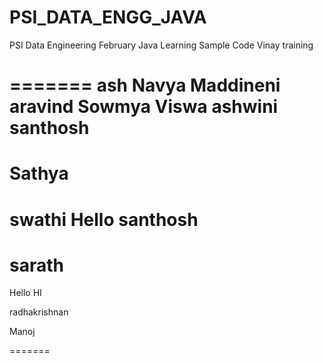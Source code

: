 # PSI_DATA_ENGG_JAVA
PSI Data Engineering February Java Learning Sample Code
Vinay
training

=======
ash
Navya Maddineni
aravind
Sowmya 
Viswa
ashwini
santhosh
=======
Sathya
=======
swathi
Hello
santhosh
=======
sarath
=======
Hello
HI 

radhakrishnan

Manoj


=======


